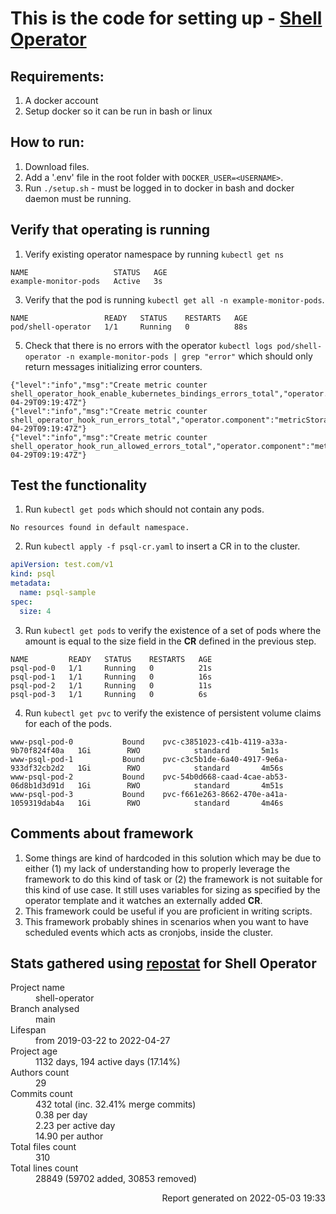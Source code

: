 # This is the code for setting up - [Shell Operator](https://github.com/flant/shell-operator)

## Requirements:
1. A docker account
2. Setup docker so it can be run in bash or linux



## How to run:
1. Download files.
2. Add a '.env' file in the root folder with `DOCKER_USER=<USERNAME>`.
3. Run `./setup.sh` - must be logged in to docker in bash and docker daemon must be running.

## Verify that operating is running
1. Verify existing operator namespace by running `kubectl get ns`
```console
NAME                   STATUS   AGE
example-monitor-pods   Active   3s
```

3. Verify that the pod is running `kubectl get all -n example-monitor-pods`.
```console
NAME                 READY   STATUS    RESTARTS   AGE
pod/shell-operator   1/1     Running   0          88s
```
5. Check that there is no errors with the operator `kubectl logs pod/shell-operator -n example-monitor-pods | grep "error"` which should only return messages initializing error counters. 

```console
{"level":"info","msg":"Create metric counter shell_operator_hook_enable_kubernetes_bindings_errors_total","operator.component":"metricStorage","time":"2022-04-29T09:19:47Z"}
{"level":"info","msg":"Create metric counter shell_operator_hook_run_errors_total","operator.component":"metricStorage","time":"2022-04-29T09:19:47Z"}
{"level":"info","msg":"Create metric counter shell_operator_hook_run_allowed_errors_total","operator.component":"metricStorage","time":"2022-04-29T09:19:47Z"}
```

## Test the functionality
1. Run `kubectl get pods` which should not contain any pods.
```console
No resources found in default namespace.
```
2. Run `kubectl apply -f psql-cr.yaml` to insert a CR in to the cluster.
```yaml
apiVersion: test.com/v1
kind: psql
metadata:
  name: psql-sample
spec:
  size: 4
```
3. Run `kubectl get pods` to verify the existence of a set of pods where the amount is equal to the size field in the **CR** defined in the previous step.

```console
NAME         READY   STATUS    RESTARTS   AGE
psql-pod-0   1/1     Running   0          21s
psql-pod-1   1/1     Running   0          16s
psql-pod-2   1/1     Running   0          11s
psql-pod-3   1/1     Running   0          6s
```
4. Run `kubectl get pvc` to verify the existence of persistent volume claims for each of the pods.
```console
www-psql-pod-0           Bound    pvc-c3851023-c41b-4119-a33a-9b70f824f40a   1Gi        RWO            standard       5m1s
www-psql-pod-1           Bound    pvc-c3c5b1de-6a40-4917-9e6a-933df32cb2d2   1Gi        RWO            standard       4m56s
www-psql-pod-2           Bound    pvc-54b0d668-caad-4cae-ab53-06d8b1d3d91d   1Gi        RWO            standard       4m51s
www-psql-pod-3           Bound    pvc-f661e263-8662-470e-a41a-1059319dab4a   1Gi        RWO            standard       4m46s
```

## Comments about framework

1. Some things are kind of hardcoded in this solution which may be due to either (1) my lack of understanding how to properly leverage the framework to do this kind of task or (2) the framework is not suitable for this kind of use case. It still uses variables for sizing as specified by the operator template and it watches an externally added **CR**.
2. This framework could be useful if you are proficient in writing scripts.
3. This framework probably shines in scenarios when you want to have scheduled events which acts as cronjobs, inside the cluster.

## Stats gathered using [repostat](https://github.com/vifactor/repostat) for Shell Operator
<body>
    <dl>
    <dt>Project name</dt>
        <dd>shell-operator</dd>
    <dt>Branch analysed</dt>
        <dd>main</dd>
    <dt>Lifespan</dt>
        <dd>from 2019-03-22 to 2022-04-27</dd>
    <dt>Project age</dt>
        <dd>1132 days, 194 active days
            (17.14%)</dd>
            <dt>Authors count</dt>
        <dd>29</dd>
    <dt>Commits count</dt>
        <dd> 432 total
            (inc. 32.41% merge commits) </dd>
        <dd> 0.38 per day </dd>
        <dd> 2.23 per active day </dd>
        <dd> 14.90 per author </dd>
    <dt>Total files count</dt>
        <dd>310</dd>
    <dt>Total lines count</dt>
        <dd>28849 (59702 added, 30853 removed)</dd>
</dl>
<p style="text-align:right;"> Report generated on 2022-05-03 19:33 </p>
</body>

